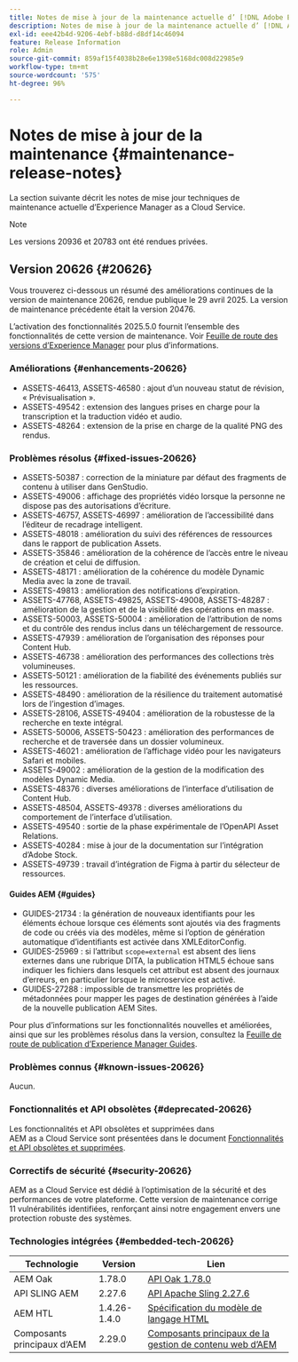 ```yaml
---
title: Notes de mise à jour de la maintenance actuelle d’ [!DNL Adobe Experience Manager]  as a Cloud Service.
description: Notes de mise à jour de la maintenance actuelle d’ [!DNL Adobe Experience Manager]  as a Cloud Service.
exl-id: eee42b4d-9206-4ebf-b88d-d8df14c46094
feature: Release Information
role: Admin
source-git-commit: 859af15f4038b28e6e1398e5168dc008d22985e9
workflow-type: tm+mt
source-wordcount: '575'
ht-degree: 96%

---
```



# Notes de mise à jour de la maintenance {#maintenance-release-notes}

La section suivante décrit les notes de mise jour techniques de maintenance actuelle d’Experience Manager as a Cloud Service.

>[!NOTE]
>
> Les versions 20936 et 20783 ont été rendues privées.

## Version 20626 {#20626}

Vous trouverez ci-dessous un résumé des améliorations continues de la version de maintenance 20626, rendue publique le 29 avril 2025. La version de maintenance précédente était la version 20476.

L’activation des fonctionnalités 2025.5.0 fournit l’ensemble des fonctionnalités de cette version de maintenance. Voir [Feuille de route des versions d’Experience Manager](https://experienceleague.adobe.com/fr/docs/experience-manager-release-information/aem-release-updates/update-releases-roadmap) pour plus d’informations.

### Améliorations {#enhancements-20626}

* ASSETS-46413, ASSETS-46580 : ajout d’un nouveau statut de révision, « Prévisualisation ».
* ASSETS-49542 : extension des langues prises en charge pour la transcription et la traduction vidéo et audio.
* ASSETS-48264 : extension de la prise en charge de la qualité PNG des rendus.

### Problèmes résolus {#fixed-issues-20626}

* ASSETS-50387 : correction de la miniature par défaut des fragments de contenu à utiliser dans GenStudio.
* ASSETS-49006 : affichage des propriétés vidéo lorsque la personne ne dispose pas des autorisations d’écriture.
* ASSETS-46757, ASSETS-46997 : amélioration de l’accessibilité dans l’éditeur de recadrage intelligent.
* ASSETS-48018 : amélioration du suivi des références de ressources dans le rapport de publication Assets.
* ASSETS-35846 : amélioration de la cohérence de l’accès entre le niveau de création et celui de diffusion.
* ASSETS-48171 : amélioration de la cohérence du modèle Dynamic Media avec la zone de travail.
* ASSETS-49813 : amélioration des notifications d’expiration.
* ASSETS-47768, ASSETS-49825, ASSETS-49008, ASSETS-48287 : amélioration de la gestion et de la visibilité des opérations en masse.
* ASSETS-50003, ASSETS-50004 : amélioration de l’attribution de noms et du contrôle des rendus inclus dans un téléchargement de ressource.
* ASSETS-47939 : amélioration de l’organisation des réponses pour Content Hub.
* ASSETS-46738 : amélioration des performances des collections très volumineuses.
* ASSETS-50121 : amélioration de la fiabilité des événements publiés sur les ressources.
* ASSETS-48490 : amélioration de la résilience du traitement automatisé lors de l’ingestion d’images.
* ASSETS-28106, ASSETS-49404 : amélioration de la robustesse de la recherche en texte intégral.
* ASSETS-50006, ASSETS-50423 : amélioration des performances de recherche et de traversée dans un dossier volumineux.
* ASSETS-46021 : amélioration de l’affichage vidéo pour les navigateurs Safari et mobiles.
* ASSETS-49002 : amélioration de la gestion de la modification des modèles Dynamic Media.
* ASSETS-48376 : diverses améliorations de l’interface d’utilisation de Content Hub.
* ASSETS-48504, ASSETS-49378 : diverses améliorations du comportement de l’interface d’utilisation.
* ASSETS-49540 : sortie de la phase expérimentale de l’OpenAPI Asset Relations.
* ASSETS-40284 : mise à jour de la documentation sur l’intégration d’Adobe Stock.
* ASSETS-49739 : travail d’intégration de Figma à partir du sélecteur de ressources.

#### Guides AEM {#guides}

* GUIDES-21734 : la génération de nouveaux identifiants pour les éléments échoue lorsque ces éléments sont ajoutés via des fragments de code ou créés via des modèles, même si l’option de génération automatique d’identifiants est activée dans XMLEditorConfig.
* GUIDES-25969 : si l’attribut `scope=external` est absent des liens externes dans une rubrique DITA, la publication HTML5 échoue sans indiquer les fichiers dans lesquels cet attribut est absent des journaux d’erreurs, en particulier lorsque le microservice est activé.
* GUIDES-27288 : impossible de transmettre les propriétés de métadonnées pour mapper les pages de destination générées à l’aide de la nouvelle publication AEM Sites.

Pour plus d’informations sur les fonctionnalités nouvelles et améliorées, ainsi que sur les problèmes résolus dans la version, consultez la [Feuille de route de publication d’Experience Manager Guides](https://experienceleague.adobe.com/fr/docs/experience-manager-guides/using/release-info/aem-guides-releases-roadmap).

### Problèmes connus {#known-issues-20626}

Aucun.

### Fonctionnalités et API obsolètes {#deprecated-20626}

Les fonctionnalités et API obsolètes et supprimées dans AEM as a Cloud Service sont présentées dans le document [Fonctionnalités et API obsolètes et supprimées](/help/release-notes/deprecated-removed-features.md).

### Correctifs de sécurité {#security-20626}

AEM as a Cloud Service est dédié à l’optimisation de la sécurité et des performances de votre plateforme. Cette version de maintenance corrige 11 vulnérabilités identifiées, renforçant ainsi notre engagement envers une protection robuste des systèmes.

### Technologies intégrées {#embedded-tech-20626}

| Technologie | Version | Lien |
|---|---|---|
| AEM Oak | 1.78.0 | [API Oak 1.78.0](https://www.javadoc.io/doc/org.apache.jackrabbit/oak-api/1.78.0/index.html) |
| API SLING AEM | 2.27.6 | [API Apache Sling 2.27.6](https://www.javadoc.io/doc/org.apache.sling/org.apache.sling.api/latest/index.html) |
| AEM HTL | 1.4.26-1.4.0 | [Spécification du modèle de langage HTML](https://github.com/adobe/htl-spec) |
| Composants principaux d’AEM | 2.29.0 | [Composants principaux de la gestion de contenu web d’AEM](https://github.com/adobe/aem-core-wcm-components) |

